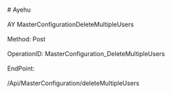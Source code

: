 <br>#     Ayehu</br>
<br>AY MasterConfigurationDeleteMultipleUsers</br>
<br>Method: Post</br>
<br>OperationID: MasterConfiguration_DeleteMultipleUsers</br>
<br>EndPoint:</br>
<br>/Api/MasterConfiguration/deleteMultipleUsers</br>

